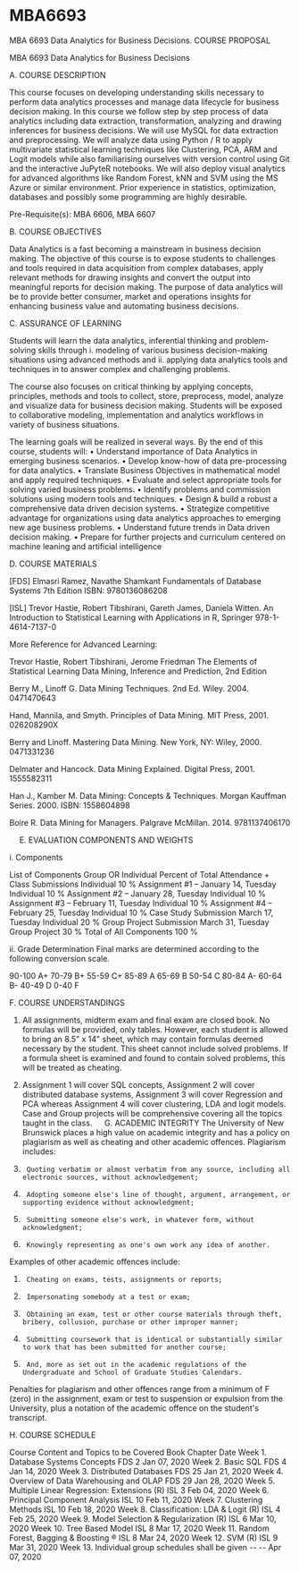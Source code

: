 # MBA6693
MBA 6693 Data Analytics for Business Decisions.
COURSE PROPOSAL

MBA 6693
Data Analytics for Business Decisions



 
A.	COURSE DESCRIPTION

This course focuses on developing understanding skills necessary to perform data analytics processes and manage data lifecycle for business decision making. In this course we follow step by step process of data analytics including data extraction, transformation, analyzing and drawing inferences for business decisions. We will use MySQL for data extraction and preprocessing. We will analyze data using Python / R to apply multivariate statistical learning techniques like Clustering, PCA, ARM and Logit models while also familiarising ourselves with version control using Git and the interactive JuPyteR notebooks. We will also deploy visual analytics for advanced algorithms like Random Forest, kNN and SVM using the MS Azure or similar environment. Prior experience in statistics, optimization, databases and possibly some programming are highly desirable. 

Pre-Requisite(s):	MBA 6606, MBA 6607

B.	COURSE OBJECTIVES

Data Analytics is a fast becoming a mainstream in business decision making. The objective of this course is to expose students to challenges and tools required in data acquisition from complex databases, apply relevant methods for drawing insights and convert the output into meaningful reports for decision making. The purpose of data analytics will be to provide better consumer, market and operations insights for enhancing business value and automating business decisions. 

C.	ASSURANCE OF LEARNING

Students will learn the data analytics, inferential thinking and problem-solving skills through 
i.	modeling of various business decision-making situations using advanced methods and
ii.	applying data analytics tools and techniques in to answer complex and challenging problems.

The course also focuses on critical thinking by applying concepts, principles, methods and tools to collect, store, preprocess, model, analyze and visualize data for business decision making. Students will be exposed to collaborative modeling, implementation and analytics workflows in variety of business situations.

The learning goals will be realized in several ways. By the end of this course, students will:
•	Understand importance of Data Analytics in emerging business scenarios.
•	Develop know-how of data pre-processing for data analytics.
•	Translate Business Objectives in mathematical model and apply required techniques.
•	Evaluate and select appropriate tools for solving varied business problems.
•	Identify problems and commission solutions using modern tools and techniques.
•	Design & build a robust a comprehensive data driven decision systems.
•	Strategize competitive advantage for organizations using data analytics approaches to emerging new age business problems.
•	Understand future trends in Data driven decision making.
•	Prepare for further projects and curriculum centered on machine leaning and artificial intelligence

D.	COURSE MATERIALS
	
[FDS] Elmasri Ramez, Navathe Shamkant Fundamentals of Database Systems 7th Edition
ISBN: 9780136086208

[ISL] Trevor Hastie, Robert Tibshirani, Gareth James, Daniela Witten. An Introduction to Statistical Learning with Applications in R, Springer 978-1-4614-7137-0

More Reference for Advanced Learning:

Trevor Hastie, Robert Tibshirani, Jerome Friedman The Elements of Statistical Learning Data Mining, Inference and Prediction, 2nd Edition

Berry M., Linoff G. Data Mining Techniques. 2nd Ed. Wiley. 2004. 0471470643

Hand, Mannila, and Smyth. Principles of Data Mining. MIT Press, 2001. 026208290X

Berry and Linoff. Mastering Data Mining. New York, NY: Wiley, 2000. 0471331236

Delmater and Hancock. Data Mining Explained. Digital Press, 2001. 1555582311

Han J., Kamber M. Data Mining: Concepts & Techniques. Morgan Kauffman Series. 2000. ISBN: 1558604898

Boire R. Data Mining for Managers. Palgrave McMillan. 2014. 9781137406170

 
E.	EVALUATION COMPONENTS AND WEIGHTS

i.	Components


List of Components	Group OR Individual	Percent of Total
Attendance + Class Submissions	Individual	10 %
Assignment #1 – January 14, Tuesday	Individual	10 %
Assignment #2 – January 28, Tuesday	Individual	10 %
Assignment #3 – February 11, Tuesday	Individual	10 %
Assignment #4 – February 25, Tuesday	Individual	10 %
Case Study Submission March 17, Tuesday 	Individual	20 %
Group Project Submission March 31, Tuesday	Group Project	30 %
			Total of All Components		100 %

 
ii.	Grade Determination
Final marks are determined according to the following conversion scale. 

90-100          A+                    		70-79          B+                 	55-59		C+
85-89            A                     		65-69          B                   	50-54		C
80-84            A-                  		60-64          B-                  	40-49		D
                                                                                   			0-40         	F

F.	COURSE UNDERSTANDINGS
1. 	All assignments, midterm exam and final exam are closed book.  No formulas will be provided, only tables. However, each student is allowed to bring an 8.5" x 14" sheet, which may contain formulas deemed necessary by the student. This sheet cannot include solved problems. If a formula sheet is examined and found to contain solved problems, this will be treated as cheating.

2. 	Assignment 1 will cover SQL concepts, Assignment 2 will cover distributed database systems, Assignment 3 will cover Regression and PCA whereas Assignment 4 will cover clustering, LDA and logit models. Case and Group projects will be comprehensive covering all the topics taught in the class.  
G.	ACADEMIC INTEGRITY
The University of New Brunswick places a high value on academic integrity and has a policy on plagiarism as well as cheating and other academic offences. Plagiarism includes: 
1.      Quoting verbatim or almost verbatim from any source, including all electronic sources, without acknowledgement; 
2.      Adopting someone else's line of thought, argument, arrangement, or supporting evidence without acknowledgment;
3.      Submitting someone else's work, in whatever form, without acknowledgment;
4.      Knowingly representing as one's own work any idea of another.  
Examples of other academic offences include: 
1.      Cheating on exams, tests, assignments or reports;
2.      Impersonating somebody at a test or exam; 
3.      Obtaining an exam, test or other course materials through theft, bribery, collusion, purchase or other improper manner; 
4.      Submitting coursework that is identical or substantially similar to work that has been submitted for another course; 
5.      And, more as set out in the academic regulations of the Undergraduate and School of Graduate Studies Calendars. 
Penalties for plagiarism and other offences range from a minimum of F (zero) in the assignment, exam or test to suspension or expulsion from the University, plus a notation of the academic offence on the student's transcript.

H.	COURSE SCHEDULE

Course Content and Topics to be Covered				Book	Chapter		Date
Week 1.	Database Systems Concepts				FDS		2	Jan 07, 2020
Week 2.	Basic SQL						FDS		4	Jan 14, 2020
Week 3.	Distributed Databases					FDS		25	Jan 21, 2020
Week 4.	Overview of Data Warehousing and OLAP		FDS		29	Jan 28, 2020
Week 5.	Multiple Linear Regression: Extensions (R)		ISL		3	Feb 04, 2020
Week 6.	Principal Component Analysis			ISL		10	Feb 11, 2020
Week 7.	Clustering Methods					ISL		10	Feb 18, 2020
Week 8.	Classification: LDA & Logit (R)			ISL		4	Feb 25, 2020
Week 9.	Model Selection & Regularization (R) 		ISL		6	Mar 10, 2020
Week 10.	Tree Based Model					ISL		8	Mar 17, 2020
Week 11.	Random Forest, Bagging & Boosting	 ®		ISL		8	Mar 24, 2020 
Week 12.	SVM (R)						ISL		9	Mar 31, 2020
Week 13.	Individual group schedules shall be given		--		--	Apr 07, 2020

